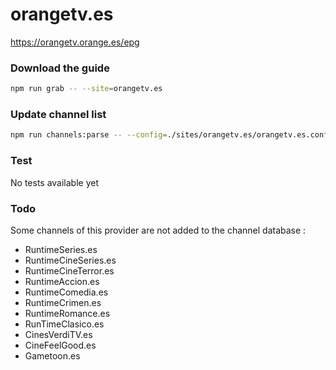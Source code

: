 # orangetv.es

https://orangetv.orange.es/epg

### Download the guide

```sh
npm run grab -- --site=orangetv.es
```

### Update channel list

```sh
npm run channels:parse -- --config=./sites/orangetv.es/orangetv.es.config.js --output=./sites/orangetv.es/orangetv.es.channels.xml
```

### Test

No tests available yet

### Todo

Some channels of this provider are not added to the channel database :

- RuntimeSeries.es
- RuntimeCineSeries.es
- RuntimeCineTerror.es
- RuntimeAccion.es
- RuntimeComedia.es
- RuntimeCrimen.es
- RuntimeRomance.es
- RunTimeClasico.es
- CinesVerdiTV.es
- CineFeelGood.es
- Gametoon.es
